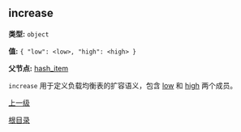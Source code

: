 increase
----------

**类型:** `object`

**值:** `{ "low": <low>, "high": <high> }`

**父节点:** [hash_item](hash_item.md)

`increase` 用于定义负载均衡表的扩容语义，包含 [low](low.md) 和 [high](high.md) 两个成员。

[上一级](../table.md)

[根目录](../../../index.md)